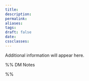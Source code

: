 ```yaml
---
title: 
description: 
permalink: 
aliases: 
tags: 
draft: false
date: 
cssclasses:
---
```

Additional information will appear here.


%% DM Notes



%%
